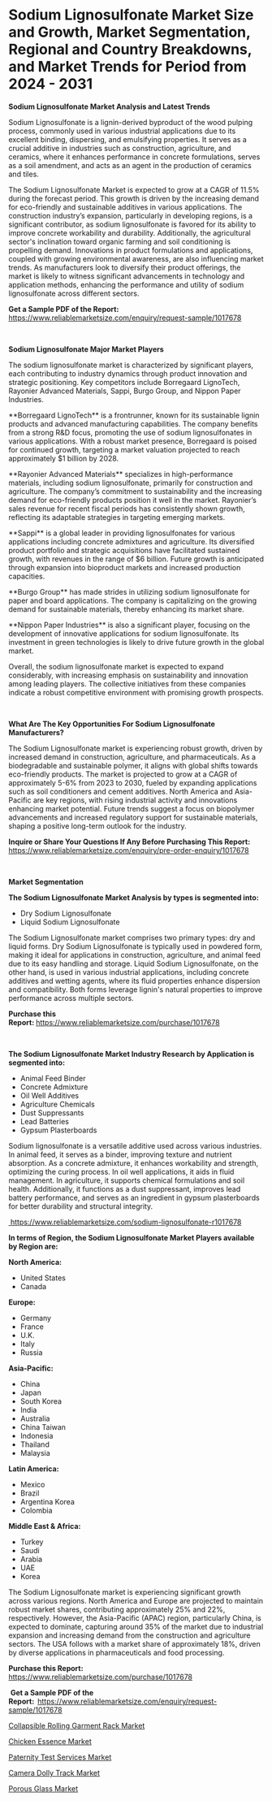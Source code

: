 <p><h1>Sodium Lignosulfonate Market Size and Growth, Market Segmentation, Regional and Country Breakdowns, and Market Trends for Period from 2024 -  2031</h1></p><p><strong>Sodium Lignosulfonate Market Analysis and Latest Trends</strong></p>
<p><p>Sodium Lignosulfonate is a lignin-derived byproduct of the wood pulping process, commonly used in various industrial applications due to its excellent binding, dispersing, and emulsifying properties. It serves as a crucial additive in industries such as construction, agriculture, and ceramics, where it enhances performance in concrete formulations, serves as a soil amendment, and acts as an agent in the production of ceramics and tiles.</p><p>The Sodium Lignosulfonate Market is expected to grow at a CAGR of 11.5% during the forecast period. This growth is driven by the increasing demand for eco-friendly and sustainable additives in various applications. The construction industry’s expansion, particularly in developing regions, is a significant contributor, as sodium lignosulfonate is favored for its ability to improve concrete workability and durability. Additionally, the agricultural sector's inclination toward organic farming and soil conditioning is propelling demand. Innovations in product formulations and applications, coupled with growing environmental awareness, are also influencing market trends. As manufacturers look to diversify their product offerings, the market is likely to witness significant advancements in technology and application methods, enhancing the performance and utility of sodium lignosulfonate across different sectors.</p></p>
<p><strong>Get a Sample PDF of the Report:&nbsp;</strong> <a href="https://www.reliablemarketsize.com/enquiry/request-sample/1017678">https://www.reliablemarketsize.com/enquiry/request-sample/1017678</a></p>
<p>&nbsp;</p>
<p><strong>Sodium Lignosulfonate Major Market Players</strong></p>
<p><p>The sodium lignosulfonate market is characterized by significant players, each contributing to industry dynamics through product innovation and strategic positioning. Key competitors include Borregaard LignoTech, Rayonier Advanced Materials, Sappi, Burgo Group, and Nippon Paper Industries.</p><p>**Borregaard LignoTech** is a frontrunner, known for its sustainable lignin products and advanced manufacturing capabilities. The company benefits from a strong R&D focus, promoting the use of sodium lignosulfonates in various applications. With a robust market presence, Borregaard is poised for continued growth, targeting a market valuation projected to reach approximately $1 billion by 2028.</p><p>**Rayonier Advanced Materials** specializes in high-performance materials, including sodium lignosulfonate, primarily for construction and agriculture. The company’s commitment to sustainability and the increasing demand for eco-friendly products position it well in the market. Rayonier’s sales revenue for recent fiscal periods has consistently shown growth, reflecting its adaptable strategies in targeting emerging markets.</p><p>**Sappi** is a global leader in providing lignosulfonates for various applications including concrete admixtures and agriculture. Its diversified product portfolio and strategic acquisitions have facilitated sustained growth, with revenues in the range of $6 billion. Future growth is anticipated through expansion into bioproduct markets and increased production capacities.</p><p>**Burgo Group** has made strides in utilizing sodium lignosulfonate for paper and board applications. The company is capitalizing on the growing demand for sustainable materials, thereby enhancing its market share.</p><p>**Nippon Paper Industries** is also a significant player, focusing on the development of innovative applications for sodium lignosulfonate. Its investment in green technologies is likely to drive future growth in the global market.</p><p>Overall, the sodium lignosulfonate market is expected to expand considerably, with increasing emphasis on sustainability and innovation among leading players. The collective initiatives from these companies indicate a robust competitive environment with promising growth prospects.</p></p>
<p>&nbsp;</p>
<p><strong>What Are The Key Opportunities For Sodium Lignosulfonate Manufacturers?</strong></p>
<p><p>The Sodium Lignosulfonate market is experiencing robust growth, driven by increased demand in construction, agriculture, and pharmaceuticals. As a biodegradable and sustainable polymer, it aligns with global shifts towards eco-friendly products. The market is projected to grow at a CAGR of approximately 5-6% from 2023 to 2030, fueled by expanding applications such as soil conditioners and cement additives. North America and Asia-Pacific are key regions, with rising industrial activity and innovations enhancing market potential. Future trends suggest a focus on biopolymer advancements and increased regulatory support for sustainable materials, shaping a positive long-term outlook for the industry.</p></p>
<p><strong>Inquire or Share Your Questions If Any Before Purchasing This Report:</strong> <a href="https://www.reliablemarketsize.com/enquiry/pre-order-enquiry/1017678">https://www.reliablemarketsize.com/enquiry/pre-order-enquiry/1017678</a></p>
<p>&nbsp;</p>
<p><strong>Market Segmentation</strong></p>
<p><strong>The Sodium Lignosulfonate Market Analysis by types is segmented into:</strong></p>
<p><ul><li>Dry Sodium Lignosulfonate</li><li>Liquid Sodium Lignosulfonate</li></ul></p>
<p><p>The Sodium Lignosulfonate market comprises two primary types: dry and liquid forms. Dry Sodium Lignosulfonate is typically used in powdered form, making it ideal for applications in construction, agriculture, and animal feed due to its easy handling and storage. Liquid Sodium Lignosulfonate, on the other hand, is used in various industrial applications, including concrete additives and wetting agents, where its fluid properties enhance dispersion and compatibility. Both forms leverage lignin's natural properties to improve performance across multiple sectors.</p></p>
<p><strong>Purchase this Report:&nbsp;</strong><a href="https://www.reliablemarketsize.com/purchase/1017678">https://www.reliablemarketsize.com/purchase/1017678</a></p>
<p>&nbsp;</p>
<p><strong>The Sodium Lignosulfonate Market Industry Research by Application is segmented into:</strong></p>
<p><ul><li>Animal Feed Binder</li><li>Concrete Admixture</li><li>Oil Well Additives</li><li>Agriculture Chemicals</li><li>Dust Suppressants</li><li>Lead Batteries</li><li>Gypsum Plasterboards</li></ul></p>
<p><p>Sodium lignosulfonate is a versatile additive used across various industries. In animal feed, it serves as a binder, improving texture and nutrient absorption. As a concrete admixture, it enhances workability and strength, optimizing the curing process. In oil well applications, it aids in fluid management. In agriculture, it supports chemical formulations and soil health. Additionally, it functions as a dust suppressant, improves lead battery performance, and serves as an ingredient in gypsum plasterboards for better durability and structural integrity.</p></p>
<p><a href="https://www.reliablemarketsize.com/sodium-lignosulfonate-r1017678">&nbsp;https://www.reliablemarketsize.com/sodium-lignosulfonate-r1017678</a></p>
<p><strong>In terms of Region, the Sodium Lignosulfonate Market Players available by Region are:</strong></p>
<p>
    <p> <strong> North America: </strong>
        <ul>
            <li>United States</li>
            <li>Canada</li>
        </ul>
        </p> 
    <p> <strong> Europe: </strong>
        <ul>
            <li>Germany</li>
            <li>France</li>
            <li>U.K.</li>
            <li>Italy</li>
            <li>Russia</li>
        </ul>
        </p> 
    <p> <strong> Asia-Pacific: </strong>
        <ul>
            <li>China</li>
            <li>Japan</li>
            <li>South Korea</li>
            <li>India</li>
            <li>Australia</li>
            <li>China Taiwan</li>
            <li>Indonesia</li>
            <li>Thailand</li>
            <li>Malaysia</li>
        </ul>
        </p> 
    <p> <strong> Latin America: </strong>
        <ul>
            <li>Mexico</li>
            <li>Brazil</li>
            <li>Argentina Korea</li>
            <li>Colombia</li>
        </ul>
        </p> 
    <p> <strong> Middle East & Africa: </strong>
        <ul>
            <li>Turkey</li>
            <li>Saudi</li>
            <li>Arabia</li>
            <li>UAE</li>
            <li>Korea</li>
        </ul>
    </p>
    </p>
<p><p>The Sodium Lignosulfonate market is experiencing significant growth across various regions. North America and Europe are projected to maintain robust market shares, contributing approximately 25% and 22%, respectively. However, the Asia-Pacific (APAC) region, particularly China, is expected to dominate, capturing around 35% of the market due to industrial expansion and increasing demand from the construction and agriculture sectors. The USA follows with a market share of approximately 18%, driven by diverse applications in pharmaceuticals and food processing.</p></p>
<p><strong>Purchase this Report: </strong><a href="https://www.reliablemarketsize.com/purchase/1017678">https://www.reliablemarketsize.com/purchase/1017678</a></p>
<p>&nbsp;<strong>Get a Sample PDF of the Report:&nbsp;&nbsp;</strong><a href="https://www.reliablemarketsize.com/enquiry/request-sample/1017678">https://www.reliablemarketsize.com/enquiry/request-sample/1017678</a></p>
<p><strong></strong></p>
<p><p><a href="https://www.linkedin.com/pulse/collapsible-rolling-garment-rack-market-size-share-competitive-yzn1e?trackingId=7tRJfcEpSxabf%2B4WJHCSeA%3D%3D">Collapsible Rolling Garment Rack Market</a></p><p><a href="https://medium.com/@cathymaggio15/emerging-trends-in-chicken-essence-market-global-outlook-and-future-prospects-from-2024-2031-10dad2812d7c">Chicken Essence Market</a></p><p><a href="https://medium.com/@sallyselcenk468/this-paternity-test-services-market-research-report-evaluates-the-key-market-trends-drivers-and-70c9ed41e2df">Paternity Test Services Market</a></p><p><a href="https://www.linkedin.com/pulse/camera-dolly-track-market-analysis-report-global-insights-uldle?trackingId=sXNqQRUERnSecHY4sTTPMw%3D%3D">Camera Dolly Track Market</a></p><p><a href="https://issuu.com/reportprime-2/docs/porous-glass-market-size-2030.pptx_b35ef5e39e0da1">Porous Glass Market</a></p></p>